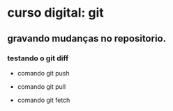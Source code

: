 # curso digital: git

## gravando mudanças no repositorio.

### testando o git diff

* comando git push

* comando git pull

* comando git fetch
